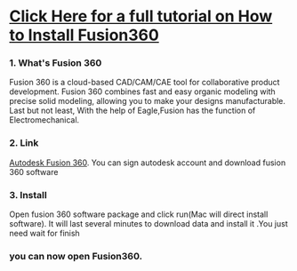 # [Click Here for a full tutorial on How to Install Fusion360](https://www.nexmaker.com/doc/2cad/Fusion360prepare.html)

### 1. What's Fusion 360
Fusion 360 is a cloud-based CAD/CAM/CAE tool for collaborative product development. Fusion 360 combines fast and easy organic modeling with precise solid modeling, allowing you to make your designs manufacturable. Last but not least, With the help of Eagle,Fusion has the function of Electromechanical.

### 2. Link
[Autodesk Fusion 360](https://www.autodesk.com/products/fusion-360/free-trial). You can sign autodesk account and download fusion 360 software

### 3. Install
Open fusion 360 software package and click run(Mac will direct install software). It will last several minutes to download data and install it .You just need wait for finish

### you can now open Fusion360.

